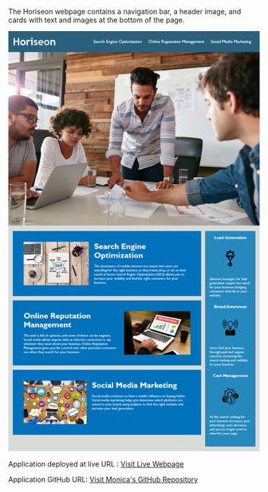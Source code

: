 The Horiseon webpage contains a navigation bar, a header image, and cards with text and images at the bottom of the page.

<img src="assets/01-html-css-git-homework-demo.png" alt="Horisean webpage" />

Application deployed at live URL : <a href="https://monicadolce.github.io/Refactoring_challenge_01/"> Visit Live Webpage</a>

Application GitHub URL: <a href= "https://github.com/monicadolce/Refactoring_challenge_01"> Visit Monica's GitHub Repository</a>  

